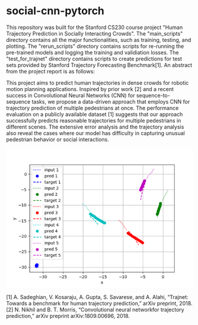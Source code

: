 # social-cnn-pytorch

This repository was built for the Stanford CS230 course project "Human Trajectory Prediction in Socially Interacting Crowds". The "main_scripts" directory contains all the major functionalities, such as training, testing, and plotting. The "rerun_scripts" directory contains scripts for re-running the pre-trained models and logging the training and validiation losses. The "test_for_trajnet" directory contains scripts to create predictions for test sets provided by Stanford Trajectory Forecasting Benchmark[1]. An abstract from the project report is as follows: 

This project aims to predict human trajectories in dense crowds for robotic motion planning applications. Inspired by prior work [2] and a recent success in Convolutional Neural Networks (CNN) for sequence-to-sequence tasks, we propose a data-driven approach that employs CNN for trajectory prediction of multiple pedestrians at once. The performance evaluation on a publicly available dataset [1] suggests that our approach successfully predicts reasonable trajectories for multiple pedestrians in different scenes. The extensive error analysis and the trajectory analysis also reveal the cases where our model has difficulty in capturing unusual pedestrian behavior or social interactions.

![](main_traj.png)

[1] A. Sadeghian, V. Kosaraju, A. Gupta, S. Savarese, and A. Alahi, “Trajnet: Towards a benchmark for human trajectory prediction,” arXiv preprint, 2018.
[2] N. Nikhil and B. T. Morris, “Convolutional neural networkfor trajectory prediction,” arXiv preprint arXiv:1809.00696, 2018.

